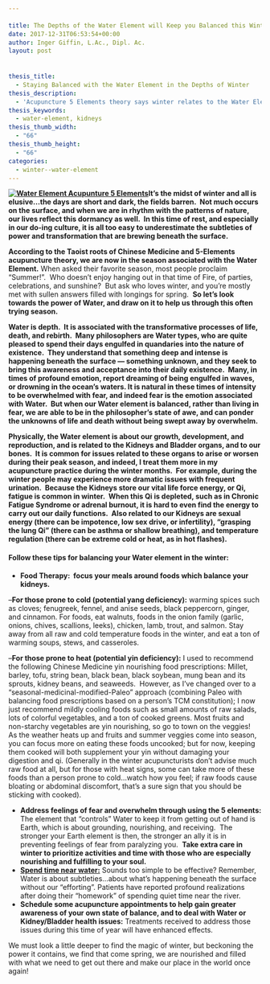 ```yaml
---

title: The Depths of the Water Element will Keep you Balanced this Winter
date: 2017-12-31T06:53:54+00:00
author: Inger Giffin, L.Ac., Dipl. Ac.
layout: post


thesis_title:
  - Staying Balanced with the Water Element in the Depths of Winter
thesis_description:
  - 'Acupuncture 5 Elements theory says winter relates to the Water Element. Tips for keeping your Water Element strong for a healthy winter & spring ahead.'
thesis_keywords:
  - water-element, kidneys
thesis_thumb_width:
  - "66"
thesis_thumb_height:
  - "66"
categories:
  - winter--water-element
---
```

**[<img class="alignleft wp-image-3511" src="/assets/images/wp-content/uploads/2018/01/winter-2952290_1920-150x113.jpg" alt="Water Element Acupunture 5 Elements" width="202" height="152" srcset="/assets/images/wp-content/uploads/2018/01/winter-2952290_1920-150x113.jpg 150w, /assets/images/wp-content/uploads/2018/01/winter-2952290_1920-300x225.jpg 300w, /assets/images/wp-content/uploads/2018/01/winter-2952290_1920-768x576.jpg 768w, /assets/images/wp-content/uploads/2018/01/winter-2952290_1920-1024x768.jpg 1024w" sizes="(max-width: 202px) 100vw, 202px" />](/assets/images/wp-content/uploads/2018/01/winter-2952290_1920.jpg)It’s the midst of winter and all is elusive…the days are short and dark, the fields barren.  Not much occurs on the surface, and when we are in rhythm with the patterns of nature, our lives reflect this dormancy as well.  In this time of rest, and especially in our do-ing culture, it is all too easy to underestimate the subtleties of power and transformation that are brewing beneath the surface.**

**According to the Taoist roots of Chinese Medicine and 5-Elements acupuncture theory, we are now in the season associated with the Water Element.** When asked their favorite season, most people proclaim “Summer!”.  Who doesn’t enjoy hanging out in that time of Fire, of parties, celebrations, and sunshine?  But ask who loves winter, and you’re mostly met with sullen answers filled with longings for spring.  **So let’s look towards the power of Water, and draw on it to help us through this often trying season.**

**Water is depth.  It is associated with the transformative processes of life, death, and rebirth.  Many philosophers are Water types, who are quite pleased to spend their days engulfed in quandaries into the nature of existence.  They understand that something deep and intense is happening beneath the surface — something unknown, and they seek to bring this awareness and acceptance into their daily existence.  Many, in times of profound emotion, report dreaming of being engulfed in waves, or drowning in the ocean’s waters. It is natural in these times of intensity to be overwhelmed with fear, and indeed fear is the emotion associated with Water.  But when our Water element is balanced, rather than living in fear, we are able to be in the philosopher’s state of awe, and can ponder the unknowns of life and death without being swept away by overwhelm.**

**Physically, the Water element is about our growth, development, and reproduction, and is related to the Kidneys and Bladder organs, and to our bones.  It is common for issues related to these organs to arise or worsen during their peak season, and indeed, I treat them more in my acupuncture practice during the winter months.  For example, during the winter people may experience more dramatic issues with frequent urination.  Because the Kidneys store our vital life force energy, or Qi, fatigue is common in winter.  When this Qi is depleted, such as in Chronic Fatigue Syndrome or adrenal burnout, it is hard to even find the energy to carry out our daily functions.  Also related to our Kidneys are sexual energy (there can be impotence, low sex drive, or infertility), “grasping the lung Qi” (there can be asthma or shallow breathing), and temperature regulation (there can be extreme cold or heat, as in hot flashes).**

#### 

#### Follow these tips for balancing your Water element in the winter:

  * **Food Therapy:  focus your meals around foods which balance your kidneys.**

–**For those prone to cold (potential yang deficiency):** warming spices such as cloves; fenugreek, fennel, and anise seeds, black peppercorn, ginger, and cinnamon. For foods, eat walnuts, foods in the onion family (garlic, onions, chives, scallions, leeks), chicken, lamb, trout, and salmon. Stay away from all raw and cold temperature foods in the winter, and eat a ton of warming soups, stews, and casseroles.

–**For those prone to heat (potential yin deficiency):** I used to recommend the following Chinese Medicine yin nourishing food prescriptions: Millet, barley, tofu, string bean, black bean, black soybean, mung bean and its sprouts, kidney beans, and seaweeds.  However, as I’ve changed over to a “seasonal-medicinal-modified-Paleo” approach (combining Paleo with balancing food prescriptions based on a person’s TCM constitution); I now just recommend mildly cooling foods such as small amounts of raw salads, lots of colorful vegetables, and a ton of cooked greens. Most fruits and non-starchy vegetables are yin nourishing, so go to town on the veggies!  As the weather heats up and fruits and summer veggies come into season, you can focus more on eating these foods uncooked; but for now, keeping them cooked will both supplement your yin without damaging your digestion and qi. (Generally in the winter acupuncturists don’t advise much raw food at all, but for those with heat signs, some can take more of these foods than a person prone to cold…watch how you feel; if raw foods cause bloating or abdominal discomfort, that’s a sure sign that you should be sticking with cooked).

  * **Address feelings of fear and overwhelm through using the 5 elements:** The element that “controls” Water to keep it from getting out of hand is Earth, which is about grounding, nourishing, and receiving.  The stronger your Earth element is then, the stronger an ally it is in preventing feelings of fear from paralyzing you.  **Take extra care in winter to prioritize activities and time with those who are especially nourishing and fulfilling to your soul.**
  * [**Spend time near water:**](http://www.wisdomwaysacupuncture.com/2010/12/07/spend-time-near-water-to-keep-yourself-balanced-during-dry-winters/) Sounds too simple to be effective? Remember, Water is about subtleties…about what’s happening beneath the surface without our “efforting”. Patients have reported profound realizations after doing their “homework” of spending quiet time near the river.
  * **Schedule some acupuncture appointments to help gain greater awareness of your own state of balance, and to deal with Water or Kidney/Bladder health issues:** Treatments received to address those issues during this time of year will have enhanced effects.

We must look a little deeper to find the magic of winter, but beckoning the power it contains, we find that come spring, we are nourished and filled with what we need to get out there and make our place in the world once again!